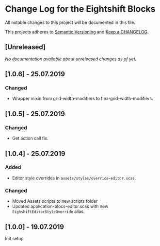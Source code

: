 # Change Log for the Eightshift Blocks
All notable changes to this project will be documented in this file.

This projects adheres to [Semantic Versioning](https://semver.org/) and [Keep a CHANGELOG](https://keepachangelog.com/).

## [Unreleased]

_No documentation available about unreleased changes as of yet._

## [1.0.6] - 25.07.2019

### Changed
- Wrapper mixin from grid-width-modifiers to flex-grid-width-modifiers.

## [1.0.5] - 25.07.2019

### Changed
- Get action call fix.

## [1.0.4] - 25.07.2019

### Added
- Editor style overrides in `assets/styles/override-editor.scss`.

### Changed
- Moved Assets scripts to new scripts folder
- Updated application-blocs-editor.scss with new `EighshiftEditorStyleOverride` alias.

## [1.0.0] - 19.07.2019

Init setup
